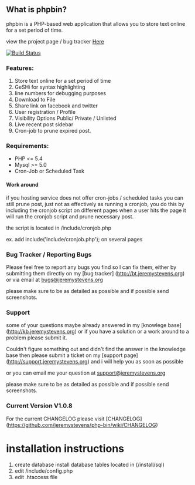 ## What is phpbin?

phpbin is a PHP-based web application that allows you to store text online for a set period of time.

view  the project page / bug tracker [Here](https://www.hostedredmine.com/projects/phpbin/) 

[![Build Status](https://travis-ci.org/jeremystevens/php-bin.svg?branch=master)](https://travis-ci.org/jeremystevens/php-bin)
### Features:

1. Store text online for a set period of time
2. GeSHi for syntax highlighting
3. line numbers for debugging purposes 
4. Download to File 
5. Share link on facebook and twitter
6. User registration / Profile 
7. Visibility Options Public/ Private / Unlisted  
8. Live recent post sidebar 
9. Cron-job to prune expired post. 

### Requirements:

- PHP <= 5.4
- Mysql >= 5.0
- Cron-Job or Scheduled Task 

#### Work around 

if you hosting service does not offer cron-jobs / scheduled tasks you can still prune post, 
just not as effectively as running a cronjob, you do this  by including the cronjob script on different pages
when a user hits the page it will run the cronjob script and prune necessary post.

the script is located in /include/cronjob.php  

ex. add   include('include/cronjob.php');    on several pages

### Bug Tracker / Reporting Bugs 

Please feel free to report any bugs you find so I can fix them,
either by submitting them directly on my [bug tracker] (http://bt.jeremystevens.org)
or via email at [bugs@jeremystevens.org](mailto:bugs@jeremystevens.org)

please make sure to be as detailed as possible and if possible send screenshots.

### Support 

some of your questions maybe already answered in my [knowlege base] (http://kb.jeremystevens.org)
or if you have a solution or a work around to a problem please submit it.
 
 
Couldn't figure something out and didn't find the answer in the knowledge base then please submit a ticket on 
my [support page] (http://support.jeremystevens.org) and i will help you as soon as possible 

or you can email me your question at [support@jeremystevens.org](mailto:jeremystevens@gmail.com)

please make sure to be as detailed as possible and if possible send screenshots.


### Current Version V1.0.8

For the current CHANGELOG please visit [CHANGELOG] (https://github.com/jeremystevens/php-bin/wiki/CHANGELOG)

installation instructions
======
      
   1.  create database install database tables located in (/install/sql) 
   2.  edit  /include/config.php 
   3.  edit .htaccess file  
  
